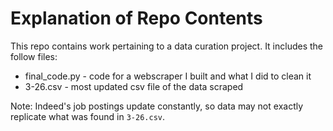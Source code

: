 # Explanation of Repo Contents

This repo contains work pertaining to a data curation project. It includes the follow files:

* final_code.py - code for a webscraper I built and what I did to clean it
* 3-26.csv - most updated csv file of the data scraped 

Note: Indeed's job postings update constantly, so data may not exactly replicate what was found in `3-26.csv`.